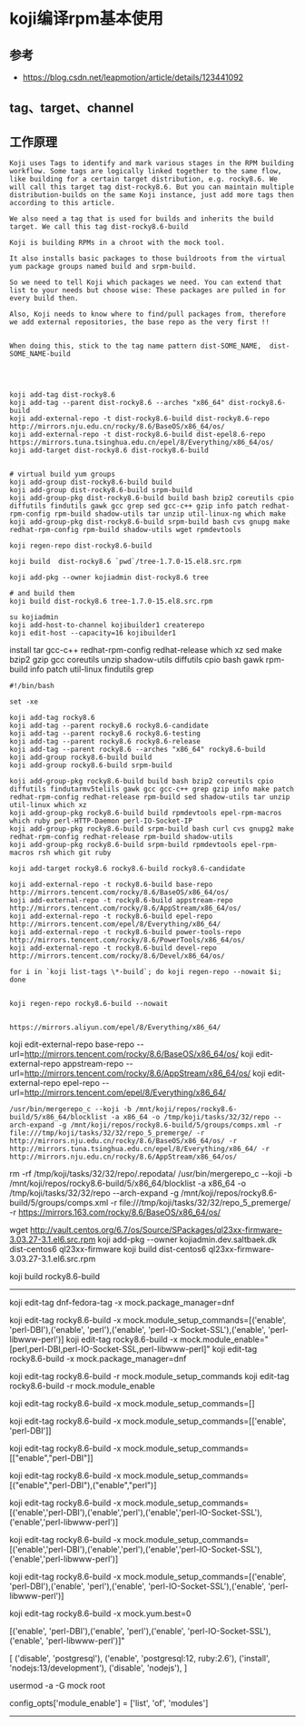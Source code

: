 # koji编译rpm基本使用

## 参考

* <https://blog.csdn.net/leapmotion/article/details/123441092>

## tag、target、channel




## 工作原理

```
Koji uses Tags to identify and mark various stages in the RPM building workflow. Some tags are logically linked together to the same flow, like building for a certain target distribution, e.g. rocky8.6. We will call this target tag dist-rocky8.6. But you can maintain multiple distribution-builds on the same Koji instance, just add more tags then according to this article.

We also need a tag that is used for builds and inherits the build target. We call this tag dist-rocky8.6-build

Koji is building RPMs in a chroot with the mock tool.

It also installs basic packages to those buildroots from the virtual yum package groups named build and srpm-build.

So we need to tell Koji which packages we need. You can extend that list to your needs but choose wise: These packages are pulled in for every build then.

Also, Koji needs to know where to find/pull packages from, therefore we add external repositories, the base repo as the very first !!


When doing this, stick to the tag name pattern dist-SOME_NAME,  dist-SOME_NAME-build



```






##


```
koji add-tag dist-rocky8.6
koji add-tag --parent dist-rocky8.6 --arches "x86_64" dist-rocky8.6-build
koji add-external-repo -t dist-rocky8.6-build dist-rocky8.6-repo http://mirrors.nju.edu.cn/rocky/8.6/BaseOS/x86_64/os/
koji add-external-repo -t dist-rocky8.6-build dist-epel8.6-repo https://mirrors.tuna.tsinghua.edu.cn/epel/8/Everything/x86_64/os/
koji add-target dist-rocky8.6 dist-rocky8.6-build


# virtual build yum groups
koji add-group dist-rocky8.6-build build
koji add-group dist-rocky8.6-build srpm-build
koji add-group-pkg dist-rocky8.6-build build bash bzip2 coreutils cpio diffutils findutils gawk gcc grep sed gcc-c++ gzip info patch redhat-rpm-config rpm-build shadow-utils tar unzip util-linux-ng which make
koji add-group-pkg dist-rocky8.6-build srpm-build bash cvs gnupg make redhat-rpm-config rpm-build shadow-utils wget rpmdevtools

koji regen-repo dist-rocky8.6-build
```



```
koji build  dist-rocky8.6 `pwd`/tree-1.7.0-15.el8.src.rpm

koji add-pkg --owner kojiadmin dist-rocky8.6 tree

# and build them
koji build dist-rocky8.6 tree-1.7.0-15.el8.src.rpm
```


```
su kojiadmin
koji add-host-to-channel kojibuilder1 createrepo
koji edit-host --capacity=16 kojibuilder1
```














install tar gcc-c++ redhat-rpm-config redhat-release which xz sed make bzip2 gzip gcc coreutils unzip shadow-utils diffutils cpio bash gawk rpm-build info patch util-linux findutils grep


```
#!/bin/bash

set -xe

koji add-tag rocky8.6
koji add-tag --parent rocky8.6 rocky8.6-candidate
koji add-tag --parent rocky8.6 rocky8.6-testing
koji add-tag --parent rocky8.6 rocky8.6-release
koji add-tag --parent rocky8.6 --arches "x86_64" rocky8.6-build
koji add-group rocky8.6-build build
koji add-group rocky8.6-build srpm-build

koji add-group-pkg rocky8.6-build build bash bzip2 coreutils cpio diffutils findutarmv5telils gawk gcc gcc-c++ grep gzip info make patch redhat-rpm-config redhat-release rpm-build sed shadow-utils tar unzip util-linux which xz
koji add-group-pkg rocky8.6-build build rpmdevtools epel-rpm-macros which ruby perl-HTTP-Daemon perl-IO-Socket-IP
koji add-group-pkg rocky8.6-build srpm-build bash curl cvs gnupg2 make redhat-rpm-config redhat-release rpm-build shadow-utils
koji add-group-pkg rocky8.6-build srpm-build rpmdevtools epel-rpm-macros rsh which git ruby

koji add-target rocky8.6 rocky8.6-build rocky8.6-candidate

koji add-external-repo -t rocky8.6-build base-repo http://mirrors.tencent.com/rocky/8.6/BaseOS/x86_64/os/
koji add-external-repo -t rocky8.6-build appstream-repo http://mirrors.tencent.com/rocky/8.6/AppStream/x86_64/os/
koji add-external-repo -t rocky8.6-build epel-repo http://mirrors.tencent.com/epel/8/Everything/x86_64/
koji add-external-repo -t rocky8.6-build power-tools-repo http://mirrors.tencent.com/rocky/8.6/PowerTools/x86_64/os/
koji add-external-repo -t rocky8.6-build devel-repo http://mirrors.tencent.com/rocky/8.6/Devel/x86_64/os/

for i in `koji list-tags \*-build`; do koji regen-repo --nowait $i; done


koji regen-repo rocky8.6-build --nowait


https://mirrors.aliyun.com/epel/8/Everything/x86_64/
```

koji edit-external-repo base-repo --url=http://mirrors.tencent.com/rocky/8.6/BaseOS/x86_64/os/
koji edit-external-repo appstream-repo --url=http://mirrors.tencent.com/rocky/8.6/AppStream/x86_64/os/
koji edit-external-repo epel-repo --url=http://mirrors.tencent.com/epel/8/Everything/x86_64/




```
/usr/bin/mergerepo_c --koji -b /mnt/koji/repos/rocky8.6-build/5/x86_64/blocklist -a x86_64 -o /tmp/koji/tasks/32/32/repo --arch-expand -g /mnt/koji/repos/rocky8.6-build/5/groups/comps.xml -r file:///tmp/koji/tasks/32/32/repo_5_premerge/ -r http://mirrors.nju.edu.cn/rocky/8.6/BaseOS/x86_64/os/ -r http://mirrors.tuna.tsinghua.edu.cn/epel/8/Everything/x86_64/ -r http://mirrors.nju.edu.cn/rocky/8.6/AppStream/x86_64/os/
```



rm -rf /tmp/koji/tasks/32/32/repo/.repodata/
/usr/bin/mergerepo_c --koji -b /mnt/koji/repos/rocky8.6-build/5/x86_64/blocklist -a x86_64 -o /tmp/koji/tasks/32/32/repo --arch-expand -g /mnt/koji/repos/rocky8.6-build/5/groups/comps.xml -r file:///tmp/koji/tasks/32/32/repo_5_premerge/ -r https://mirrors.163.com/rocky/8.6/BaseOS/x86_64/os/



wget http://vault.centos.org/6.7/os/Source/SPackages/ql23xx-firmware-3.03.27-3.1.el6.src.rpm
koji add-pkg --owner kojiadmin.dev.saltbaek.dk dist-centos6 ql23xx-firmware
koji build dist-centos6 ql23xx-firmware-3.03.27-3.1.el6.src.rpm



koji build rocky8.6-build

---


koji edit-tag dnf-fedora-tag -x mock.package_manager=dnf

koji edit-tag rocky8.6-build -x mock.module_setup_commands=[('enable', 'perl-DBI'),('enable',  'perl'),('enable', 'perl-IO-Socket-SSL'),('enable', 'perl-libwww-perl')]
koji edit-tag rocky8.6-build -x mock.module_enable="[perl,perl-DBI,perl-IO-Socket-SSL,perl-libwww-perl]"
koji edit-tag rocky8.6-build -x mock.package_manager=dnf

koji edit-tag rocky8.6-build -r mock.module_setup_commands
koji edit-tag rocky8.6-build -r mock.module_enable

koji edit-tag rocky8.6-build -x mock.module_setup_commands=[]

koji edit-tag rocky8.6-build -x mock.module_setup_commands=[['enable', 'perl-DBI']]

koji edit-tag rocky8.6-build -x mock.module_setup_commands=[["enable","perl-DBI"]]


koji edit-tag rocky8.6-build -x mock.module_setup_commands=[("enable","perl-DBI"),("enable","perl")]

koji edit-tag rocky8.6-build -x mock.module_setup_commands=[\('enable','perl-DBI'\),\('enable','perl'\),\('enable','perl-IO-Socket-SSL'\),\('enable','perl-libwww-perl'\)]


koji edit-tag rocky8.6-build -x mock.module_setup_commands=[('enable','perl-DBI'),('enable','perl'),('enable','perl-IO-Socket-SSL'),('enable','perl-libwww-perl')]



koji edit-tag rocky8.6-build -x mock.module_setup_commands=[('enable', 'perl-DBI'),('enable',  'perl'),('enable', 'perl-IO-Socket-SSL'),('enable', 'perl-libwww-perl')]

koji edit-tag rocky8.6-build -x mock.yum.best=0



[('enable', 'perl-DBI'),('enable',  'perl'),('enable', 'perl-IO-Socket-SSL'),('enable', 'perl-libwww-perl')]"





[
        ('disable', 'postgresql'),
        ('enable',  'postgresql:12, ruby:2.6'),
        ('install', 'nodejs:13/development'),
        ('disable', 'nodejs'),
        ]



usermod -a -G mock root



config_opts['module_enable'] = ['list', 'of', 'modules']












---
